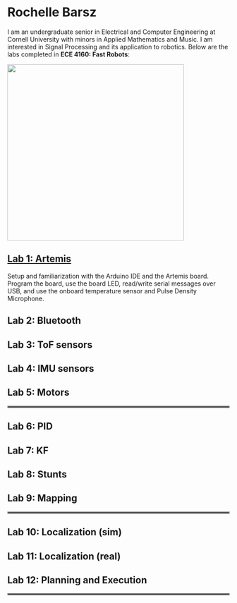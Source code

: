 # Rochelle Barsz

I am an undergraduate senior in Electrical and Computer Engineering at Cornell University with minors in Applied Mathematics and Music. I am interested in Signal Processing and its application to robotics. Below are the labs completed in **ECE 4160: Fast Robots**:

<img src="/FastRobotsSP23/assets/images/pfp.png" class="center" style="height: 400px;"/>



## [Lab 1: Artemis](\FastRobotsSP23/labpages/lab1.md)

Setup and familiarization with the Arduino IDE and the Artemis board. Program the board, use the board LED, read/write serial messages over USB, and use the onboard temperature sensor and Pulse Density Microphone.

## Lab 2: Bluetooth

## Lab 3: ToF sensors

## Lab 4: IMU sensors

## Lab 5: Motors

<hr style="border:2px solid gray">

## Lab 6: PID

## Lab 7: KF

## Lab 8: Stunts

## Lab 9: Mapping

<hr style="border:2px solid gray">

## Lab 10: Localization (sim)

## Lab 11: Localization (real)

## Lab 12: Planning and Execution

<hr style="border:2px solid gray">